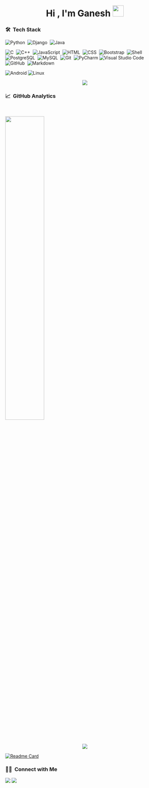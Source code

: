 <h1 align="center">Hi , I'm Ganesh <img src="https://media.giphy.com/media/TEnXkcsHrP4YedChhA/giphy.gif" width="35"></h1>


<!---
0xgun/0xgun is a ✨ special ✨ repository because its `README.md` (this file) appears on your GitHub profile.
You can click the Preview link to take a look at your changes.
--->



### 🛠 &nbsp;Tech Stack

![Python](https://img.shields.io/badge/-Python-05122A?style=flat&logo=python)&nbsp;
![Django](https://img.shields.io/badge/-Django-05122A?style=flat&logo=django&logoColor=092E20)&nbsp;
![Java](https://img.shields.io/badge/-Java-05122A?style=flat&logo=Java&logoColor=FFA518)&nbsp;

![C](https://img.shields.io/badge/-C-05122A?style=flat&logo=C&logoColor=A8B9CC)&nbsp;
![C++](https://img.shields.io/badge/-C++-05122A?style=flat&logo=C%2B%2B&logoColor=00599C)&nbsp;
![JavaScript](https://img.shields.io/badge/-JavaScript-05122A?style=flat&logo=javascript)&nbsp;
![HTML](https://img.shields.io/badge/-HTML-05122A?style=flat&logo=HTML5)&nbsp;
![CSS](https://img.shields.io/badge/-CSS-05122A?style=flat&logo=CSS3&logoColor=1572B6)&nbsp;
![Bootstrap](https://img.shields.io/badge/-Bootstrap-05122A?style=flat&logo=bootstrap&logoColor=563D7C)&nbsp;
![Shell](https://img.shields.io/badge/-Shell-05122A?style=flat&logo=shell)&nbsp;
![PostgreSQL](https://img.shields.io/badge/-PostgreSQL-05122A?style=flat&logo=postgresql&logoColor=336791)&nbsp;
![MySQL](https://img.shields.io/badge/-MySQL-05122A?style=flat&logo=mysql&logoColor=4479A1)&nbsp;
![Git](https://img.shields.io/badge/-Git-05122A?style=flat&logo=git)&nbsp;
![PyCharm](https://img.shields.io/badge/pycharm-143?style=flat&logo=pycharm&logoColor=black&color=black&labelColor=green)
![Visual Studio Code](https://img.shields.io/badge/-Visual%20Studio%20Code-05122A?style=flat&logo=visual-studio-code&logoColor=007ACC)&nbsp;
![GitHub](https://img.shields.io/badge/-GitHub-05122A?style=flat&logo=github)&nbsp;
![Markdown](https://img.shields.io/badge/-Markdown-05122A?style=flat&logo=markdown)&nbsp;

![Android](https://img.shields.io/badge/Android-%23000000.svg?style=flat&logo=android&logoColor=green)
![Linux](https://img.shields.io/badge/linux%20-000000?style=flat&logo=linux&logoColor=F0F0F0)

<!-- ![](https://komarev.com/ghpvc/?username=0xgun&color=green) -->

<p  align="center">
<img src="https://user-images.githubusercontent.com/73097560/115834477-dbab4500-a447-11eb-908a-139a6edaec5c.gif">             
<br>




### 📈 &nbsp;GitHub Analytics

<p>
<br/>
<p align="left">
  <a href="https://github.com/0xgun">
<!--   <img width="49.5%" src="https://github-readme-stats.vercel.app/api?username=0xgun&show_icons=true&theme=blueberry&hide_border=true" /> -->
    <img width="49.5%" src="https://github-readme-streak-stats.herokuapp.com/?user=0xgun&theme=blueberry&hide_border=true" />
  </a>
</p>
<br>
<p  align="center">
<img src="https://user-images.githubusercontent.com/73097560/115834477-dbab4500-a447-11eb-908a-139a6edaec5c.gif">             
<br>

[![Readme Card](https://github-readme-stats.vercel.app/api/pin/?username=0xgun&theme=blueberry&hide_border=true&repo=nft_marketplace)](https://github.com/0xgun/nft_marketplace)



  
  
  ### 🤝🏻 &nbsp;Connect with Me

<p align="left">
<a href="https://www.linkedin.com/in/mganeshan"><img src="https://img.shields.io/badge/-%20linkedin-0077B5?style=flat&logo=Linkedin&logoColor=white"/></a>
<a href="mailto:ganeshanmadesh36@gmail.com
"><img src="https://img.shields.io/badge/-Gmail-D14836?style=flat&logo=Gmail&logoColor=white"/></a>

</p><br>
